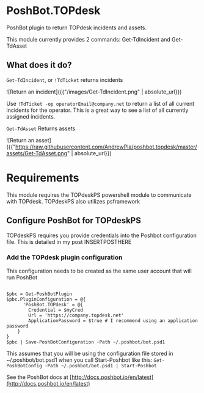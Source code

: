 # PoshBot.TOPdesk
PoshBot plugin to return TOPdesk incidents and assets.

This module currently provides 2 commands: Get-TdIncident and Get-TdAsset

## What does it do?

`Get-TdIncident`, or `!TdTicket` returns incidents

![Return an incident]({{"/images/Get-TdIncident.png" | absolute_url}})

Use `!TdTicket -op operatorEmail@company.net` to return a list of all current incidents for the operator. This is a great way to see a list of all currently assigned incidents.

`Get-TdAsset` Returns assets

![Return an asset]({{"https://raw.githubusercontent.com/AndrewPla/poshbot.topdesk/master/assets/Get-TdAsset.png" | absolute_url}})

# Requirements

This module requires the TOPdeskPS powershell module to communicate with TOPdesk. TOPdeskPS also utilizes psframework

## Configure PoshBot for TOPdeskPS

TOPdeskPS requires you provide credentials into the Poshbot configuration file. This is detailed in my post INSERTPOSTHERE

### Add the TOPdesk plugin configuration

This configuration needs to be created as the same user account that will run PoshBot

```

$pbc = Get-PoshBotPlugin
$pbc.PluginConfiguration = @{
      'PoshBot.TOPdesk' = @{
        Credential = $myCred
        Url = 'https://company.topdesk.net'
        ApplicationPassword = $true # I recommend using an application password
    }
}
$pbc | Save-PoshBotConfiguration -Path ~/.poshbot/bot.psd1

```

This assumes that you will be using the configuration file stored in ~/.poshbot/bot.psd1 when you call Start-Poshbot like this: `Get-PoshBotConfig -Path ~/.poshbot/bot.psd1 | Start-Poshbot`

See the PoshBot docs at [http://docs.poshbot.io/en/latest](http://docs.poshbot.io/en/latest)

